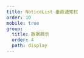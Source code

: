```yaml
---
title: NoticeList 垂直通知栏
order: 10
mobile: true
group:
  title: 数据展示
  order: 4
  path: display
---
```


<code src="../demo/NoticeList.tsx"></code>
<API src="../src/NoticeList.tsx"></API>
